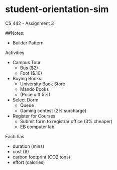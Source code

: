 # student-orientation-sim
CS 442 - Assignment 3

##Notes:
- Builder Pattern

Activities
- Campus Tour
    - Bus ($2)
    - Foot ($.10)
- Buying Books
    - University Book Store
    - Mando Books
    - (Price diff  5%)
- Select Dorm
    - Queue
    - Gaming contest (2% surcharge)
- Register for Courses
    - Submit form to registrar office (3% cheaper)
    - EB computer lab

Each has
- duration (mins)
- cost ($)
- carbon footprint (CO2 tons)
- effort (calories)

